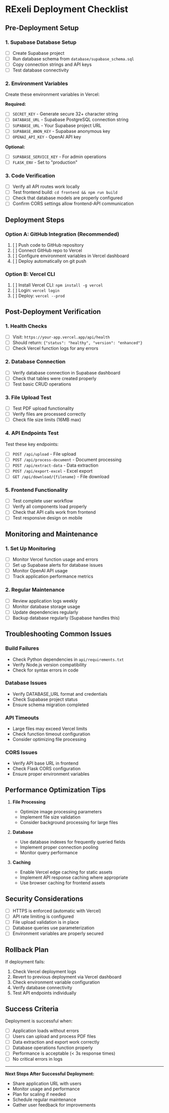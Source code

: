 # RExeli Deployment Checklist

## Pre-Deployment Setup

### 1. Supabase Database Setup
- [ ] Create Supabase project
- [ ] Run database schema from `database/supabase_schema.sql`
- [ ] Copy connection strings and API keys
- [ ] Test database connectivity

### 2. Environment Variables
Create these environment variables in Vercel:

**Required:**
- [ ] `SECRET_KEY` - Generate secure 32+ character string
- [ ] `DATABASE_URL` - Supabase PostgreSQL connection string
- [ ] `SUPABASE_URL` - Your Supabase project URL
- [ ] `SUPABASE_ANON_KEY` - Supabase anonymous key
- [ ] `OPENAI_API_KEY` - OpenAI API key

**Optional:**
- [ ] `SUPABASE_SERVICE_KEY` - For admin operations
- [ ] `FLASK_ENV` - Set to "production"

### 3. Code Verification
- [ ] Verify all API routes work locally
- [ ] Test frontend build: `cd frontend && npm run build`
- [ ] Check that database models are properly configured
- [ ] Confirm CORS settings allow frontend-API communication

## Deployment Steps

### Option A: GitHub Integration (Recommended)
1. [ ] Push code to GitHub repository
2. [ ] Connect GitHub repo to Vercel
3. [ ] Configure environment variables in Vercel dashboard
4. [ ] Deploy automatically on git push

### Option B: Vercel CLI
1. [ ] Install Vercel CLI: `npm install -g vercel`
2. [ ] Login: `vercel login`
3. [ ] Deploy: `vercel --prod`

## Post-Deployment Verification

### 1. Health Checks
- [ ] Visit: `https://your-app.vercel.app/api/health`
- [ ] Should return: `{"status": "healthy", "version": "enhanced"}`
- [ ] Check Vercel function logs for any errors

### 2. Database Connection
- [ ] Verify database connection in Supabase dashboard
- [ ] Check that tables were created properly
- [ ] Test basic CRUD operations

### 3. File Upload Test
- [ ] Test PDF upload functionality
- [ ] Verify files are processed correctly
- [ ] Check file size limits (16MB max)

### 4. API Endpoints Test
Test these key endpoints:
- [ ] `POST /api/upload` - File upload
- [ ] `POST /api/process-document` - Document processing
- [ ] `POST /api/extract-data` - Data extraction
- [ ] `POST /api/export-excel` - Excel export
- [ ] `GET /api/download/{filename}` - File download

### 5. Frontend Functionality
- [ ] Test complete user workflow
- [ ] Verify all components load properly
- [ ] Check that API calls work from frontend
- [ ] Test responsive design on mobile

## Monitoring and Maintenance

### 1. Set Up Monitoring
- [ ] Monitor Vercel function usage and errors
- [ ] Set up Supabase alerts for database issues
- [ ] Monitor OpenAI API usage
- [ ] Track application performance metrics

### 2. Regular Maintenance
- [ ] Review application logs weekly
- [ ] Monitor database storage usage
- [ ] Update dependencies regularly
- [ ] Backup database regularly (Supabase handles this)

## Troubleshooting Common Issues

### Build Failures
- Check Python dependencies in `api/requirements.txt`
- Verify Node.js version compatibility
- Check for syntax errors in code

### Database Issues
- Verify DATABASE_URL format and credentials
- Check Supabase project status
- Ensure schema migration completed

### API Timeouts
- Large files may exceed Vercel limits
- Check function timeout configuration
- Consider optimizing file processing

### CORS Issues
- Verify API base URL in frontend
- Check Flask CORS configuration
- Ensure proper environment variables

## Performance Optimization Tips

1. **File Processing**
   - Optimize image processing parameters
   - Implement file size validation
   - Consider background processing for large files

2. **Database**
   - Use database indexes for frequently queried fields
   - Implement proper connection pooling
   - Monitor query performance

3. **Caching**
   - Enable Vercel edge caching for static assets
   - Implement API response caching where appropriate
   - Use browser caching for frontend assets

## Security Considerations

- [ ] HTTPS is enforced (automatic with Vercel)
- [ ] API rate limiting is configured
- [ ] File upload validation is in place
- [ ] Database queries use parameterization
- [ ] Environment variables are properly secured

## Rollback Plan

If deployment fails:
1. Check Vercel deployment logs
2. Revert to previous deployment via Vercel dashboard
3. Check environment variable configuration
4. Verify database connectivity
5. Test API endpoints individually

## Success Criteria

Deployment is successful when:
- [ ] Application loads without errors
- [ ] Users can upload and process PDF files
- [ ] Data extraction and export work correctly
- [ ] Database operations function properly
- [ ] Performance is acceptable (< 3s response times)
- [ ] No critical errors in logs

---

**Next Steps After Successful Deployment:**
- Share application URL with users
- Monitor usage and performance
- Plan for scaling if needed
- Schedule regular maintenance
- Gather user feedback for improvements